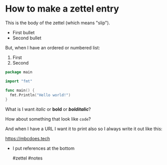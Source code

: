 # How to make a zettel entry

This is the body of the zettel (which means "slip").

- First bullet
- Second bullet

But, when I have an ordered or numbered list:

1. First
2. Second

```go
package main

import "fmt"

func main() {
  fmt.Println("Hello world!")
}
```

What is I want _italic_ or **bold** or **_bolditalic_**?

How about something that look like `code`?

And when I have a URL I want it to print also so I always write it out like this:

https://mbcdoes.tech

- I put references at the bottom

  #zettel #notes
